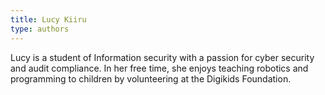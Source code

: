 ```yaml
---
title: Lucy Kiiru
type: authors
---
```


Lucy is a student of Information security with a passion for cyber security and audit compliance. In her free time, she enjoys teaching robotics and programming to children by volunteering at the Digikids Foundation.